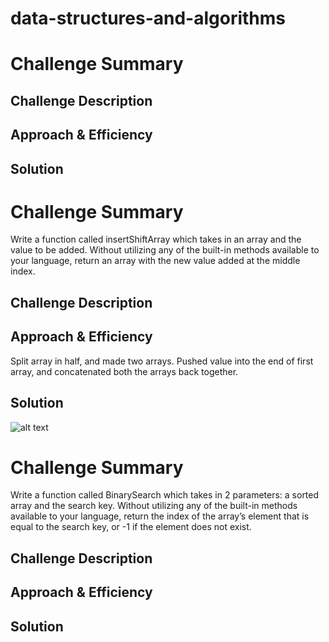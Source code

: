 # data-structures-and-algorithms
# Challenge Summary
<!-- Short summary or background information -->

## Challenge Description
<!-- Description of the challenge -->

## Approach & Efficiency
<!-- What approach did you take? Why? What is the Big O space/time for this approach? -->

## Solution
<!-- Embedded whiteboard image -->

# Challenge Summary
Write a function called insertShiftArray which takes in an array and the value to be added. Without utilizing any of the built-in methods available to your language, return an array with the new value added at the middle index.

## Challenge Description


## Approach & Efficiency
Split array in half, and made two arrays. Pushed value into the end of first array, and concatenated both the arrays back together.

## Solution
![alt text](https://lh3.googleusercontent.com/u3sp2zJ9s2kqRxJDfaXO5WB7jeTGOGIzO4NMofIXe6THuR2po7SDbYaT5b51NqoHThMuyaDLyYp8p3gRoSMHVQAzb6bzTO9lZT7EO81vTYZqtXrSxD2NqiozRU-iptKlN7U5hoKxV_cMzOTC6bCgTttGB4f9vgkIZOCd7-Z7H65DroT-rYuslzF9xzMNlOPjdkX23cd2Uvc1uP1YaVplWEXiOjY9eiFpZ8ZIYWzEnqehOxlSfolTYZqx7qhHG25iYWST9dYLG8S4t5RPyD3ExORwETuRU3AwTQQSlrVm5rPHnfZNyiVwNJ5ysGU5-HnzS9--Qj-qIL9rDW867SKd2Q4lg5KUgUQlCsW8S5bKi2vcoFJ4Xl4sh2fikaIgMjWdbrWBY_wGRoCxsbtH3v68vf9VB6RyDxGqlwBoYWoxRcQ1bH0qsFpu8tcNDmHi_2uoqLujYBC24duOhlG16U3-MNx50ELV7RIEFlqYOZqd2cp0054uRbaBO_k0R1lwL9rSfwkg_y48eXVoS_hSWf9Axtev9gaMO4jLwWEzUuRLILYabv_5U-zPNIslErzuLSBdoKtS4rOcGYpUxCEmbGIxb3oidJhh73_5r8qBa-ViKzSmBHz8kaRE0k5hwohd-2pGfrzEzCT28Gi41jKt9rbU-H_OgsmIBinzuYcMe41ZDPgidKyATEjhYicNLzlWdXoELVh3VfBLsJDRefugmEEGLXY=w771-h578-no)

# Challenge Summary
Write a function called BinarySearch which takes in 2 parameters: a sorted array and the search key. Without utilizing any of the built-in methods available to your language, return the index of the array’s element that is equal to the search key, or -1 if the element does not exist.

## Challenge Description
<!-- Description of the challenge -->

## Approach & Efficiency


## Solution
<!-- Embedded whiteboard image -->
